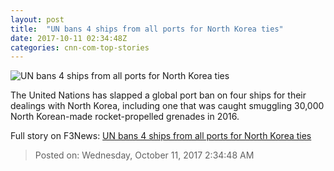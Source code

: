 ```yaml
---
layout: post
title:  "UN bans 4 ships from all ports for North Korea ties"
date: 2017-10-11 02:34:48Z
categories: cnn-com-top-stories
---
```


![UN bans 4 ships from all ports for North Korea ties](http://i2.cdn.cnn.com/cnnnext/dam/assets/170428155325-united-nations-security-council-2-super-tease.jpg)

The United Nations has slapped a global port ban on four ships for their dealings with North Korea, including one that was caught smuggling 30,000 North Korean-made rocket-propelled grenades in 2016.


Full story on F3News: [UN bans 4 ships from all ports for North Korea ties](http://www.f3nws.com/n/EDJDaE)

> Posted on: Wednesday, October 11, 2017 2:34:48 AM
